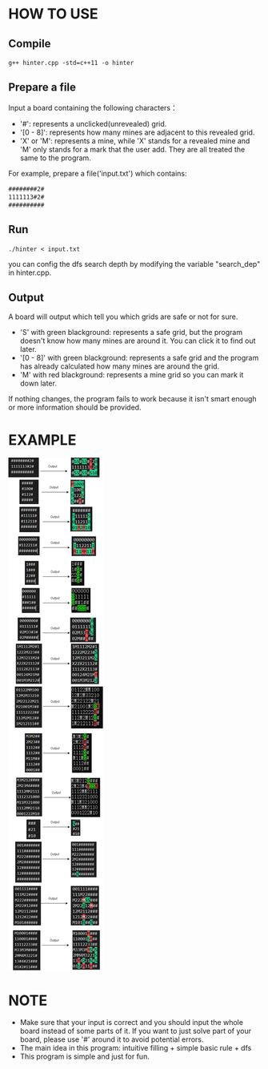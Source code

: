 # HOW TO USE
## Compile
```
g++ hinter.cpp -std=c++11 -o hinter
```

## Prepare a file
Input a board containing the following characters：
- '#': represents a unclicked(unrevealed) grid.
- '[0 - 8]': represents how many mines are adjacent to this revealed grid.
- 'X' or 'M': represents a mine, while 'X' stands for a revealed mine and 'M' only stands for a mark that the user add. They are all treated the same to the program.

For example, prepare a file('input.txt') which contains:
```
########2#
1111113#2#
##########
```

## Run
```
./hinter < input.txt
```

you can config the dfs search depth by modifying the variable "search_dep" in hinter.cpp.

## Output
A board will output which tell you which grids are safe or not for sure.
- 'S' with green blackground: represents a safe grid, but the program doesn't know how many mines are around it. You can click it to find out later.
- '[0 - 8]' with green blackground: represents a safe grid and the program has already calculated how many mines are around the grid.
- 'M' with red blackground: represents a mine grid so you can mark it down later.

If nothing changes, the program fails to work because it isn't smart enough or more information should be provided.

# EXAMPLE
![示例图片](https://raw.githubusercontent.com/Dadagum/MineSweeperHinter/master/minesweeper.png)

# NOTE
- Make sure that your input is correct and you should input the whole board instead of some parts of it. If you want to just solve part of your board, please use '#' around it to avoid potential errors.
- The main idea in this program: intuitive filling + simple basic rule + dfs
- This program is simple and just for fun. 
